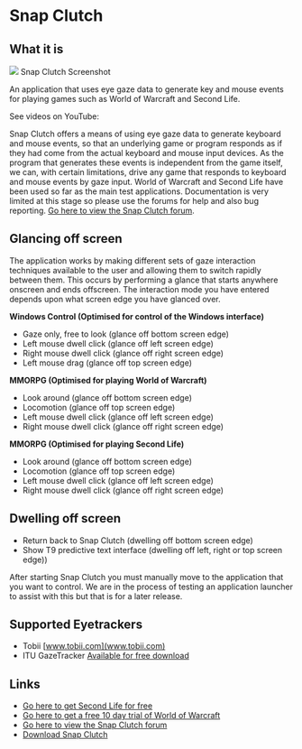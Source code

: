 
# Snap Clutch

##  What it is

![][1]
Snap Clutch Screenshot

An application that uses eye gaze data to generate key and mouse events for playing games such as World of Warcraft and Second Life. 

See videos on YouTube: 

Snap Clutch offers a means of using eye gaze data to generate keyboard and mouse events, so that an underlying game or program responds as if they had come from the actual keyboard and mouse input devices. As the program that generates these events is independent from the game itself, we can, with certain limitations, drive any game that responds to keyboard and mouse events by gaze input. World of Warcraft and Second Life have been used so far as the main test applications. Documentation is very limited at this stage so please use the forums for help and also bug reporting. [Go here to view the Snap Clutch forum][3]. 

##  Glancing off screen

The application works by making different sets of gaze interaction techniques available to the user and allowing them to switch rapidly between them. This occurs by performing a glance that starts anywhere onscreen and ends offscreen. The interaction mode you have entered depends upon what screen edge you have glanced over. 

**Windows Control (Optimised for control of the Windows interface)**

* Gaze only, free to look (glance off bottom screen edge) 
* Left mouse dwell click (glance off left screen edge) 
* Right mouse dwell click (glance off right screen edge) 
* Left mouse drag (glance off top screen edge) 

**MMORPG (Optimised for playing World of Warcraft)**

* Look around (glance off bottom screen edge) 
* Locomotion (glance off top screen edge) 
* Left mouse dwell click (glance off left screen edge) 
* Right mouse dwell click (glance off right screen edge) 

**MMORPG (Optimised for playing Second Life)**

* Look around (glance off bottom screen edge) 
* Locomotion (glance off top screen edge) 
* Left mouse dwell click (glance off left screen edge) 
* Right mouse dwell click (glance off right screen edge) 

##  Dwelling off screen

* Return back to Snap Clutch (dwelling off bottom screen edge) 
* Show T9 predictive text interface (dwelling off left, right or top screen edge)) 

After starting Snap Clutch you must manually move to the application that you want to control. We are in the process of testing an application launcher to assist with this but that is for a later release. 

##  Supported Eyetrackers

* Tobii [www.tobii.com](www.tobii.com)
* ITU GazeTracker [Available for free download](http://www.gazegroup.org/downloads/23-gazetracker)

##  Links
* [Go here to get Second Life for free](https://join.secondlife.com/)
* [Go here to get a free 10 day trial of World of Warcraft](https://signup.worldofwarcraft.com/trial/freetrial.html)
* [Go here to view the Snap Clutch forum](http://www.cogain.org/forum/snapclutch)
* [Download Snap Clutch](http://php.cs.cse.dmu.ac.uk:6789/svickers/download.html)

[1]: http://wiki.cogain.org/images/thumb/d/d4/SCInterface.jpg/180px-SCInterface.jpg
[2]: http://wiki.cogain.org/skins/common/images/magnify-clip.png
[3]: http://www.cogain.org/forum/snapclutch

  
<!--stackedit_data:
eyJoaXN0b3J5IjpbLTEwNDU0NTIxMDldfQ==
-->